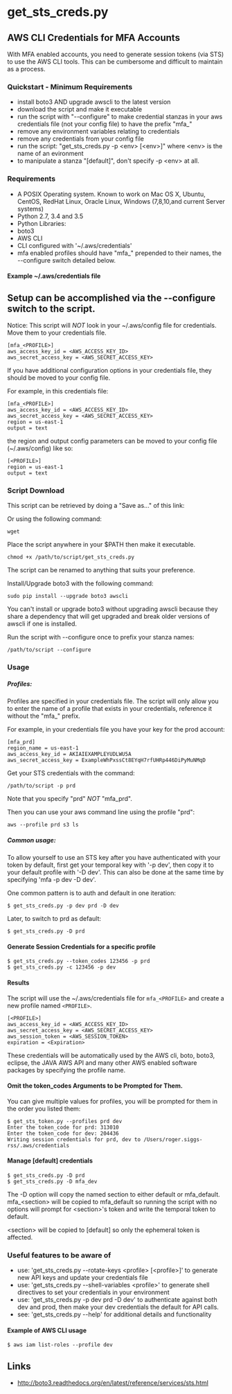 # get\_sts\_creds.py
## AWS CLI Credentials for MFA Accounts

With MFA enabled accounts, you need to generate session tokens (via STS) to use the AWS CLI tools. This can be cumbersome and difficult to maintain as a process. 

### Quickstart - Minimum Requirements
* install boto3 AND upgrade awscli to the latest version 
* download the script and make it executable 
* run the script with "--configure" to make credential stanzas in your aws credentials file (not your config file) to have the prefix "mfa_" 
 * remove any environment variables relating to credentials
 * remove any credentials from your config file
* run the script: "get_sts_creds.py -p \<env\> [\<env\>]" where \<env\> is the name of an evironment 
 * to manipulate a stanza "[default]", don't specify -p \<env\> at all.

### Requirements

- A POSIX Operating system.  Known to work on Mac OS X, Ubuntu, CentOS, RedHat Linux, Oracle Linux, Windows (7,8,10,and current Server systems)
- Python 2.7, 3.4 and 3.5 
- Python Libraries:
 - boto3
- AWS CLI
- CLI configured with '~/.aws/credentials'
 - mfa enabled profiles should have "mfa_" prepended to their names, the --configure switch detailed below.

#### Example ~/.aws/credentials file
## Setup can be accomplished via the --configure switch to the script.

Notice:  This script will *NOT* look in your ~/.aws/config file for credentials.  
Move them to your credentials file.
```
[mfa_<PROFILE>]
aws_access_key_id = <AWS_ACCESS_KEY_ID>
aws_secret_access_key = <AWS_SECRET_ACCESS_KEY>
```
If you have additional configuration options in your credentials file, they should 
be moved to your config file.

For example, in this credentials file:
```
[mfa_<PROFILE>]
aws_access_key_id = <AWS_ACCESS_KEY_ID>
aws_secret_access_key = <AWS_SECRET_ACCESS_KEY>
region = us-east-1
output = text
```
the region and output config parameters can be moved to your config file (~/.aws/config) like so:
```
[<PROFILE>]
region = us-east-1
output = text
```

### Script Download
This script can be retrieved by doing a "Save as..." of this link: 

Or using the following command:
```
wget 
```
Place the script anywhere in your $PATH then make it executable.
```
chmod +x /path/to/script/get_sts_creds.py
```
The script can be renamed to anything that suits your preference.  

Install/Upgrade boto3 with the following command:
```
sudo pip install --upgrade boto3 awscli
```
You can't install or upgrade boto3 without upgrading awscli because they share a 
dependency that will get upgraded and break older versions of awscli if one is installed.

Run the script with --configure once to prefix your stanza names:
```
/path/to/script --configure
```

### Usage
##### Profiles:
Profiles are specified in your credentials file. The script will only allow
you to enter the name of a profile that exists in your credentials, reference
it without the "mfa_" prefix.

For example, in your credentials file you have your key for the prod account:
```
[mfa_prd]
region_name = us-east-1
aws_access_key_id = AKIAIEXAMPLEYUDLWU5A
aws_secret_access_key = ExampleWhPxssCt8EYqH7rfUHRp446DiPyMuNMqD
```

Get your STS credentials with the command:
```
/path/to/script -p prd
```
Note that you specify "prd" *NOT* "mfa_prd".

Then you can use your aws command line using the profile "prd":
```
aws --profile prd s3 ls
```

##### Common usage:
To allow yourself to use an STS key after you have authenticated with your token 
by default, first get your temporal key with '-p dev', then copy it to your default 
profile with '-D dev'.  This can also be done at the same time by specifying 
'mfa -p dev -D dev'.

One common pattern is to auth and default in one iteration:

```
$ get_sts_creds.py -p dev prd -D dev
```

Later, to switch to prd as default:

```
$ get_sts_creds.py -D prd
```

#### Generate Session Credentials for a specific profile
```
$ get_sts_creds.py --token_codes 123456 -p prd
$ get_sts_creds.py -c 123456 -p dev
```

#### Results
The script will use the ~/.aws/credentials file for `mfa_<PROFILE>` and create a 
new profile named `<PROFILE>`.
```
[<PROFILE>]
aws_access_key_id = <AWS_ACCESS_KEY_ID>
aws_secret_access_key = <AWS_SECRET_ACCESS_KEY>
aws_session_token = <AWS_SESSION_TOKEN>
expiration = <Expiration>
```
These credentials will be automatically used by the AWS cli, boto, boto3, eclipse, 
the JAVA AWS API and many 
other AWS enabled software packages by specifying the profile name.


#### Omit the token_codes Arguments to be Prompted for Them.
You can give multiple values for profiles, you will be prompted for them in the
order you listed them:
```
$ get_sts_token.py --profiles prd dev
Enter the token_code for prd: 313010
Enter the token_code for dev: 204436
Writing session credentials for prd, dev to /Users/roger.siggs-rss/.aws/credentials
```

#### Manage [default] credentials
```
$ get_sts_creds.py -D prd
$ get_sts_creds.py -D mfa_dev
```

The -D option will copy the named section to either default or mfa_default.  
mfa_\<section\> will be copied to mfa_default so running the script with no options 
will prompt for \<section\>'s token and write the temporal token to default.  

\<section\> will be copied to [default] so only the ephemeral token is affected.

### Useful features to be aware of
* use: 'get_sts_creds.py --rotate-keys \<profile\> [\<profile\>]' to generate new API keys and update your credentials file
* use: 'get_sts_creds.py --shell-variables \<profile\>' to generate shell directives to set your credentials in your environment
* use: 'get_sts_creds.py -p dev prd -D dev' to authenticate against both dev and prod, then make your dev credentials the default for API calls.
* see: 'get_sts_creds.py --help' for additional details and functionality

#### Example of AWS CLI usage
```
$ aws iam list-roles --profile dev
```

## Links
- http://boto3.readthedocs.org/en/latest/reference/services/sts.html
